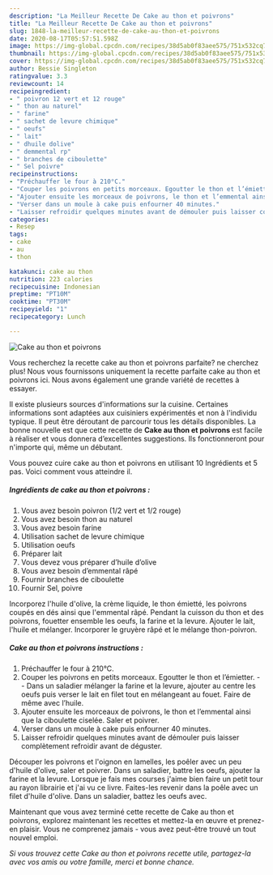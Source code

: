 ```yaml
---
description: "La Meilleur Recette De Cake au thon et poivrons"
title: "La Meilleur Recette De Cake au thon et poivrons"
slug: 1848-la-meilleur-recette-de-cake-au-thon-et-poivrons
date: 2020-08-17T05:57:51.598Z
image: https://img-global.cpcdn.com/recipes/38d5ab0f83aee575/751x532cq70/cake-au-thon-et-poivrons-photo-principale-de-la-recette.jpg
thumbnail: https://img-global.cpcdn.com/recipes/38d5ab0f83aee575/751x532cq70/cake-au-thon-et-poivrons-photo-principale-de-la-recette.jpg
cover: https://img-global.cpcdn.com/recipes/38d5ab0f83aee575/751x532cq70/cake-au-thon-et-poivrons-photo-principale-de-la-recette.jpg
author: Bessie Singleton
ratingvalue: 3.3
reviewcount: 14
recipeingredient:
- " poivron 12 vert et 12 rouge"
- " thon au naturel"
- " farine"
- " sachet de levure chimique"
- " oeufs"
- " lait"
- " dhuile dolive"
- " demmental rp"
- " branches de ciboulette"
- " Sel poivre"
recipeinstructions:
- "Préchauffer le four à 210°C."
- "Couper les poivrons en petits morceaux. Egoutter le thon et l’émietter.  Dans un saladier mélanger la farine et la levure, ajouter au centre les oeufs puis verser le lait en filet tout en mélangeant au fouet. Faire de même avec l’huile."
- "Ajouter ensuite les morceaux de poivrons, le thon et l’emmental ainsi que la ciboulette ciselée. Saler et poivrer."
- "Verser dans un moule à cake puis enfourner 40 minutes."
- "Laisser refroidir quelques minutes avant de démouler puis laisser complètement refroidir avant de déguster."
categories:
- Resep
tags:
- cake
- au
- thon

katakunci: cake au thon 
nutrition: 223 calories
recipecuisine: Indonesian
preptime: "PT10M"
cooktime: "PT30M"
recipeyield: "1"
recipecategory: Lunch

---
```



![Cake au thon et poivrons](https://img-global.cpcdn.com/recipes/38d5ab0f83aee575/751x532cq70/cake-au-thon-et-poivrons-photo-principale-de-la-recette.jpg)

Vous recherchez la recette cake au thon et poivrons parfaite? ne cherchez plus! Nous vous fournissons uniquement la recette parfaite cake au thon et poivrons ici. Nous avons également une grande variété de recettes à essayer.

Il existe plusieurs sources d'informations sur la cuisine. Certaines informations sont adaptées aux cuisiniers expérimentés et non à l'individu typique. Il peut être déroutant de parcourir tous les détails disponibles. La bonne nouvelle est que cette recette de <strong> Cake au thon et poivrons </strong> est facile à réaliser et vous donnera d’excellentes suggestions. Ils fonctionneront pour n'importe qui, même un débutant.

<!--inarticleads1-->

Vous pouvez cuire cake au thon et poivrons en utilisant 10 Ingrédients et 5 pas. Voici comment vous atteindre il.

##### Ingrédients de cake au thon et poivrons :

1. Vous avez besoin  poivron (1/2 vert et 1/2 rouge)
1. Vous avez besoin  thon au naturel
1. Vous avez besoin  farine
1. Utilisation  sachet de levure chimique
1. Utilisation  oeufs
1. Préparer  lait
1. Vous devez vous préparer  d’huile d’olive
1. Vous avez besoin  d’emmental râpé
1. Fournir  branches de ciboulette
1. Fournir  Sel, poivre


Incorporez l&#39;huile d&#39;olive, la crème liquide, le thon émietté, les poivrons coupés en dés ainsi que l&#39;emmental râpé. Pendant la cuisson du thon et des poivrons, fouetter ensemble les oeufs, la farine et la levure. Ajouter le lait, l&#39;huile et mélanger. Incorporer le gruyère râpé et le mélange thon-poivron. 

<!--inarticleads2-->

##### Cake au thon et poivrons instructions :

1. Préchauffer le four à 210°C.
1. Couper les poivrons en petits morceaux. Egoutter le thon et l’émietter. -  - Dans un saladier mélanger la farine et la levure, ajouter au centre les oeufs puis verser le lait en filet tout en mélangeant au fouet. Faire de même avec l’huile.
1. Ajouter ensuite les morceaux de poivrons, le thon et l’emmental ainsi que la ciboulette ciselée. Saler et poivrer.
1. Verser dans un moule à cake puis enfourner 40 minutes.
1. Laisser refroidir quelques minutes avant de démouler puis laisser complètement refroidir avant de déguster.


Découper les poivrons et l&#39;oignon en lamelles, les poêler avec un peu d&#39;huile d&#39;olive, saler et poivrer. Dans un saladier, battre les oeufs, ajouter la farine et la levure. Lorsque je fais mes courses j&#39;aime bien faire un petit tour au rayon librairie et j&#39;ai vu ce livre. Faites-les revenir dans la poêle avec un filet d&#39;huile d&#39;olive. Dans un saladier, battez les oeufs avec. 

<!--inarticleads1-->

<p>
Maintenant que vous avez terminé cette recette de Cake au thon et poivrons, explorez maintenant les recettes et mettez-la en œuvre et prenez-en plaisir. Vous ne comprenez jamais - vous avez peut-être trouvé un tout nouvel emploi.
</p>

<p>
<i>Si vous trouvez cette Cake au thon et poivrons recette utile, partagez-la avec vos amis ou votre famille, merci et bonne chance.</i>
</p>
